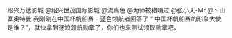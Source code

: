 绍兴万达影城 @绍兴世茂国际影城 @流离色 @为师被猪啃过 @张小天-Mr @丶山寨奥特曼 我刚刚在中国杯帆船赛 - 蓝色领航者回答了 “ 中国杯帆船赛的形象大使是谁？”，就快拿到逐浪领航勋章了，你们也来测试领取勋章吧。 ​​​​